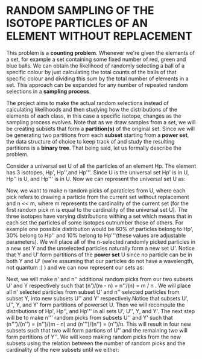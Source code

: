 <h1>RANDOM SAMPLING OF THE ISOTOPE PARTICLES OF AN ELEMENT WITHOUT REPLACEMENT</h1>
<p> This problem is a <b>counting problem</b>. Whenever we're given the elements of a set, for example a set containing some fixed
    number of red, green and blue balls. We can obtain the likelihood of randomly selecting a ball of a specific colour by just
    calculating the total counts of the balls of that specific colour and dividing this sum by the total number of elements in a set.
    This approach can be expanded for any number of repeated random selections in a <b>sampling process</b>.
</p>
<p>The project aims to make the actual random selections instead of calculating likelihoods and then studying how the
    distributions of the elements of each class, in this case a specific isotope, changes as the sampling process evolves. 
    Note that as we draw samples from a set, we will be creating subsets that form a <b>partition(s)</b> of the original set. 
    Since we will be generating two partitions from each <b>subset</b> starting from a <b>power set</b>, the data structure 
    of choice to keep track of and study the resulting partitions is a <b>binary tree</b>. That being said, let us formally
    describe the problem.
</p>
<p>Consider a universal set U of all the particles of an element Hp. The element has 3 isotopes, Hp', Hp'',and Hp'''.
    Since U is the universal set Hp' is in U, Hp'' is  U, and Hp''' is in U. Now we can represent the universal set U
    as:
</p>
<p>Now, we want to make n random picks of paraticles from U, where each pick refers to drawing a particle from the current
    set without replacement and n << m, where m represents the cardinality of the current set (for the first random pick m is
    equal to the cardinality of the universal set U). The three isotopes have varying distributions withing a set which means that
    in each set the particles of some isotopes outnumber those of others. For example one possible distribution would be 60% of particles
    belong to Hp', 30% belong to Hp'' and 10% belong to Hp'''(these values are adjustable parameters). We will place all of the n-selected
    randomly picked particles in a new set Y and the unselected particles naturally form a new set U'. Notice that Y and U' form partitions
    of the <b>power set</b> U since no particle can be in both Y and U' (we're assuming that our particles do not have a wavelength, not quantum :)
    ) and we can now represent our sets as:
</p>
<p>Next, we will make n' and n'' additional random picks from our two subsets U' and Y respectively such that (n')/(m - n) = n''/(n) = m / n . We will place
    all n' selected particles from subset U' and n'' selected particles from subset Y, into new subsets U'' and Y' respectively.Notice that subsets
    U', U'', Y, and Y' form partitions of powerset U. Then we will recompute the distributions of Hp', Hp'', and Hp''' in all sets U', U'',
    Y, and Y'. The next step will be to make n''' random picks from subsets U'' and Y' such that (n''')/(n'') = (n'')/(m - n) and 
    (n''')/(n'') = (n'')/n. This will result in four new subsets such that two will form partions of U'' and the remaining two will form partitions of Y''. We will
    keep making random picks from the new subsets using the relation between the number of random picks and the cardinality of the new subsets until we either:
</p>

